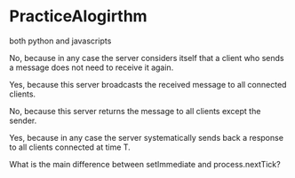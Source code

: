 # PracticeAlogirthm
both python and javascripts



No, because in any case the server considers itself that a client who sends a message does not need to receive it again.



Yes, because this server broadcasts the received message to all connected clients.



No, because this server returns the message to all clients except the sender.



Yes, because in any case the server systematically sends back a response to all clients connected at time T.

What is the main difference between setImmediate and process.nextTick?